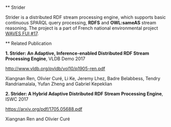 ** Strider

Strider is a distributed RDF stream processing engine, which supports basic continuous SPARQL query processing, **RDFS** and **OWL:sameAS** stream reasoning. The project is a part of French national environmental project [WAVES FUI #17](http://www.waves-rsp.org).

** Related Publication

**1. Strider: An Adaptive, Inference-enabled Distributed RDF Stream Processing Engine**, VLDB Demo 2017

http://www.vldb.org/pvldb/vol10/p1905-ren.pdf

Xiangnan Ren, Olivier Curé, Li Ke, Jeremy Lhez, Badre Belabbess, Tendry Randriamalala, Yufan Zheng and Gabriel Kepeklian

**2. Strider: A Hybrid Adaptive Distributed RDF Stream Processing Engine**, ISWC 2017

https://arxiv.org/pdf/1705.05688.pdf

Xiangnan Ren and Olivier Curé

